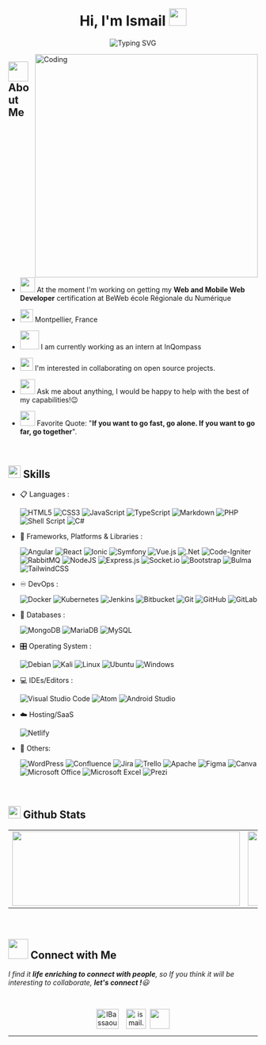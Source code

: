 <h1 align="center">Hi, I'm Ismail <img src="https://media.giphy.com/media/hvRJCLFzcasrR4ia7z/giphy.gif" width="35"></h1>

<div align="center">
  
![Typing SVG](https://readme-typing-svg.herokuapp.com?font=CONSOLAS&size=22&color=39FF14&background=000000&center=true&vCenter=true&width=500&lines=%3E+Welcome+to+my+GitHub+profile...!)

</div>

<img align="right" alt="Coding" width="450" src="https://cdn.dribbble.com/users/1162077/screenshots/3848914/programmer.gif">

## <img src="https://images.squarespace-cdn.com/content/v1/52797d42e4b01f648b9e8392/1455601047413-LHBT06990IG7TFWFN330/Blueconic_Profile_WhiteBG-trzown.gif" width="40">  <b>About Me</b>

- <img width="30" src="https://cdn-icons-png.flaticon.com/512/2231/2231642.png"> At the moment I'm working on getting my **Web and Mobile Web Developer** certification at BeWeb école Régionale du Numérique

- <img width="26" src="https://cdn-icons-png.flaticon.com/512/2335/2335353.png">️ Montpellier, France

- <img width="38" src="https://cdn-icons-png.flaticon.com/512/5024/5024509.png"> I am currently working as an intern at InQompass

- <img width="26" src="https://upload.wikimedia.org/wikipedia/commons/thumb/4/4e/Open_Source_Initiative_keyhole.svg/1200px-Open_Source_Initiative_keyhole.svg.png"> I'm interested in collaborating on open source projects.

- <img width="30" src="https://cdn-icons-png.flaticon.com/512/8744/8744051.png"> Ask me about anything, I would be happy to help with the best of my capabilities!😉

- <img width="30" src="https://cdn-icons-png.flaticon.com/512/792/792148.png"> Favorite Quote: "<b>If you want to go fast, go alone. If you want to go far, go together</b>".

<br>

## <img src="https://media2.giphy.com/media/QssGEmpkyEOhBCb7e1/giphy.gif?cid=ecf05e47a0n3gi1bfqntqmob8g9aid1oyj2wr3ds3mg700bl&rid=giphy.gif" width ="25" style="margin-bottom:-10px;"><b> Skills</b>

<p align="center">

- 📋 Languages :
    
    ![HTML5](https://img.shields.io/badge/html5-%23E34F26.svg?style=for-the-badge&logo=html5&logoColor=white)
    ![CSS3](https://img.shields.io/badge/css3-%231572B6.svg?style=for-the-badge&logo=css3&logoColor=white)
    ![JavaScript](https://img.shields.io/badge/javascript-%23323330.svg?style=for-the-badge&logo=javascript&logoColor=%23F7DF1E)
    ![TypeScript](https://img.shields.io/badge/typescript-%23007ACC.svg?style=for-the-badge&logo=typescript&logoColor=white)
    ![Markdown](https://img.shields.io/badge/markdown-%23000000.svg?style=for-the-badge&logo=markdown&logoColor=white)
    ![PHP](https://img.shields.io/badge/php-%23777BB4.svg?style=for-the-badge&logo=php&logoColor=white)
    ![Shell Script](https://img.shields.io/badge/shell_script-%23121011.svg?style=for-the-badge&logo=gnu-bash&logoColor=white)
    ![C#](https://img.shields.io/badge/c%23-%23239120.svg?style=for-the-badge&logo=c-sharp&logoColor=white)
    
- 🧩 Frameworks, Platforms & Libraries :

    ![Angular](https://img.shields.io/badge/angular-%23DD0031.svg?style=for-the-badge&logo=angular&logoColor=white)
    ![React](https://img.shields.io/badge/react-%2320232a.svg?style=for-the-badge&logo=react&logoColor=%2361DAFB)
    ![Ionic](https://img.shields.io/badge/Ionic-%233880FF.svg?style=for-the-badge&logo=Ionic&logoColor=white)
    ![Symfony](https://img.shields.io/badge/symfony-%23000000.svg?style=for-the-badge&logo=symfony&logoColor=white)
    ![Vue.js](https://img.shields.io/badge/vuejs-%2335495e.svg?style=for-the-badge&logo=vuedotjs&logoColor=%234FC08D)
  	![.Net](https://img.shields.io/badge/.NET-5C2D91?style=for-the-badge&logo=.net&logoColor=white)
    ![Code-Igniter](https://img.shields.io/badge/CodeIgniter-%23EF4223.svg?style=for-the-badge&logo=codeIgniter&logoColor=white)
    ![RabbitMQ](https://img.shields.io/badge/Rabbitmq-FF6600?style=for-the-badge&logo=rabbitmq&logoColor=white)
    ![NodeJS](https://img.shields.io/badge/node.js-6DA55F?style=for-the-badge&logo=node.js&logoColor=white)
    ![Express.js](https://img.shields.io/badge/express.js-%23404d59.svg?style=for-the-badge&logo=express&logoColor=%2361DAFB)
    ![Socket.io](https://img.shields.io/badge/Socket.io-black?style=for-the-badge&logo=socket.io&badgeColor=010101)
    ![Bootstrap](https://img.shields.io/badge/bootstrap-%23563D7C.svg?style=for-the-badge&logo=bootstrap&logoColor=white)
    ![Bulma](https://img.shields.io/badge/bulma-00D0B1?style=for-the-badge&logo=bulma&logoColor=white)
    ![TailwindCSS](https://img.shields.io/badge/tailwindcss-%2338B2AC.svg?style=for-the-badge&logo=tailwind-css&logoColor=white)
    
    
- ♾️ DevOps :

    ![Docker](https://img.shields.io/badge/docker-%230db7ed.svg?style=for-the-badge&logo=docker&logoColor=white)
    ![Kubernetes](https://img.shields.io/badge/kubernetes-%23326ce5.svg?style=for-the-badge&logo=kubernetes&logoColor=white)
    ![Jenkins](https://img.shields.io/badge/jenkins-%232C5263.svg?style=for-the-badge&logo=jenkins&logoColor=white)
    ![Bitbucket](https://img.shields.io/badge/bitbucket-%230047B3.svg?style=for-the-badge&logo=bitbucket&logoColor=white)
    ![Git](https://img.shields.io/badge/git-%23F05033.svg?style=for-the-badge&logo=git&logoColor=white)
    ![GitHub](https://img.shields.io/badge/github-%23121011.svg?style=for-the-badge&logo=github&logoColor=white)
    ![GitLab](https://img.shields.io/badge/gitlab-%23181717.svg?style=for-the-badge&logo=gitlab&logoColor=white)
    
- 💾 Databases :

    ![MongoDB](https://img.shields.io/badge/MongoDB-%234ea94b.svg?style=for-the-badge&logo=mongodb&logoColor=white)
    ![MariaDB](https://img.shields.io/badge/MariaDB-003545?style=for-the-badge&logo=mariadb&logoColor=white) 
    ![MySQL](https://img.shields.io/badge/mysql-%2300f.svg?style=for-the-badge&logo=mysql&logoColor=white)
    
- 🎛️ Operating System :

    ![Debian](https://img.shields.io/badge/Debian-D70A53?style=for-the-badge&logo=debian&logoColor=white)
    ![Kali](https://img.shields.io/badge/Kali-268BEE?style=for-the-badge&logo=kalilinux&logoColor=white)
    ![Linux](https://img.shields.io/badge/Linux-FCC624?style=for-the-badge&logo=linux&logoColor=black)
    ![Ubuntu](https://img.shields.io/badge/Ubuntu-E95420?style=for-the-badge&logo=ubuntu&logoColor=white)
    ![Windows](https://img.shields.io/badge/Windows-0078D6?style=for-the-badge&logo=windows&logoColor=white)
    
- 💻 IDEs/Editors :

    ![Visual Studio Code](https://img.shields.io/badge/Visual%20Studio%20Code-0078d7.svg?style=for-the-badge&logo=visual-studio-code&logoColor=white)
    ![Atom](https://img.shields.io/badge/Atom-%2366595C.svg?style=for-the-badge&logo=atom&logoColor=white)
    ![Android Studio](https://img.shields.io/badge/Android%20Studio-3DDC84.svg?style=for-the-badge&logo=android-studio&logoColor=white)

- ☁️ Hosting/SaaS

    ![Netlify](https://img.shields.io/badge/netlify-%23000000.svg?style=for-the-badge&logo=netlify&logoColor=#00C7B7)

- 🧷 Others:

    ![WordPress](https://img.shields.io/badge/WordPress-%23117AC9.svg?style=for-the-badge&logo=WordPress&logoColor=white)
    ![Confluence](https://img.shields.io/badge/confluence-%23172BF4.svg?style=for-the-badge&logo=confluence&logoColor=white)
    ![Jira](https://img.shields.io/badge/jira-%230A0FFF.svg?style=for-the-badge&logo=jira&logoColor=white)
    ![Trello](https://img.shields.io/badge/Trello-%23026AA7.svg?style=for-the-badge&logo=Trello&logoColor=white)
    ![Apache](https://img.shields.io/badge/apache-%23D42029.svg?style=for-the-badge&logo=apache&logoColor=white)
    ![Figma](https://img.shields.io/badge/figma-%23F24E1E.svg?style=for-the-badge&logo=figma&logoColor=white)
    ![Canva](https://img.shields.io/badge/Canva-%2300C4CC.svg?style=for-the-badge&logo=Canva&logoColor=white) 
    ![Microsoft Office](https://img.shields.io/badge/Microsoft_Office-D83B01?style=for-the-badge&logo=microsoft-office&logoColor=white)
    ![Microsoft Excel](https://img.shields.io/badge/Microsoft_Excel-217346?style=for-the-badge&logo=microsoft-excel&logoColor=white)
    ![Prezi](https://img.shields.io/badge/Prezi-%23000000.svg?style=for-the-badge&logo=Prezi&logoColor=white)


</p>

<br> 

## <img src="https://media.giphy.com/media/iY8CRBdQXODJSCERIr/giphy.gif" width="25"> <b>Github Stats</b>

<table>
  <tr>
    <td valign="top"><img width="460" height="150" src="https://github-readme-stats.vercel.app/api?username=IBassaoud&theme=tokyonight&show_icons=true/460/300"/></td>
    <td valign="top"><img width="460" height="150" src="https://github-readme-stats.vercel.app/api/top-langs?username=IBassaoud&show_icons=true&locale=en&layout=compact&theme=tokyonight"/460/300"/></td>
    <td valign="top"><img width="460" height="150" src="https://github-readme-streak-stats.herokuapp.com/?user=IBassaoud&theme=tokyonight&&fire=FF801F&currStreakNum=FFBE69&currStreakLabel=FFBE69/460/300"></td>
  </tr>
</table>
<br>

## <img src="https://cdn.dribbble.com/users/767646/screenshots/1943995/team.gif" width='40'> <b>Connect with Me</b>

 <em>I find it <b>life enriching to connect with people</b>, so If you think it will be interesting to collaborate, <b>let's connect !</b>😃</em>
 
<br>

<p align="center">
<a href="https://www.linkedin.com/in/ismail-bassaoud/" target="blank"><img align="center" src="https://cliply.co/wp-content/uploads/2021/02/372102050_LINKEDIN_ICON_TRANSPARENT_1080.gif" alt="IBassaoud" height="40" width="45" /></a>
&nbsp;
&nbsp;<a href="mailto:ismail.bassaoud@gmail.com" target="blank"><img align="center" src="https://d1muf25xaso8hp.cloudfront.net/https%3A%2F%2Fs3.amazonaws.com%2Fappforest_uf%2Ff1626355319613x484158047569452200%2FGmail_Small_Business.gif?w=&h=&auto=compress&dpr=1&fit=max" alt="ismail.bassaoud@gmail.com" width="40" /></a>      
&nbsp;<a href="https://portfolio-bassaoud.netlify.app/" target="blank"><img align="center" src="https://media.baamboozle.com/uploads/images/405296/1624278986_76137_gif-url.gif" width="40" /></a>


  
  

-----

